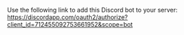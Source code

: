 Use the following link to add this Discord bot to your server:  
https://discordapp.com/oauth2/authorize?client_id=712455092753661952&scope=bot
